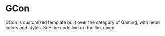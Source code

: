 # GCon
GCon is customized template built over the category of Gaming, with neon colors and styles. See the code live on the link given.
